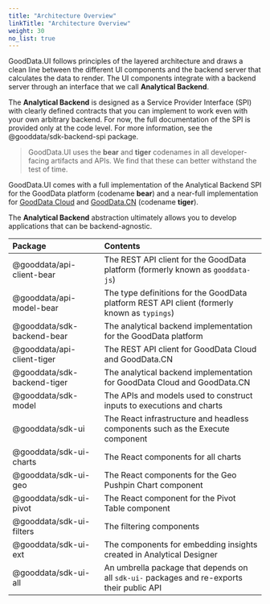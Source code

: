 ```yaml
---
title: "Architecture Overview"
linkTitle: "Architecture Overview"
weight: 30
no_list: true
---
```


GoodData.UI follows principles of the layered architecture and draws a clean line between the different UI components and the backend server that calculates the data to render. The UI components integrate with a backend server through an interface that we call **Analytical Backend**.

The **Analytical Backend** is designed as a Service Provider Interface (SPI) with clearly defined contracts that you can implement to work even with your own arbitrary backend. For now, the full documentation of the SPI is provided only at the code level. For more information, see the @gooddata/sdk-backend-spi package.

> GoodData.UI uses the **bear** and **tiger** codenames in all developer-facing artifacts and APIs. We find that these can better withstand the test of time.

GoodData.UI comes with a full implementation of the Analytical Backend SPI for the GoodData platform (codename **bear**) and a near-full implementation for [GoodData Cloud](https://www.gooddata.com/developers/cloud-native/doc/cloud/deploy-and-install/cloud/) and [GoodData.CN](https://www.gooddata.com/developers/cloud-native/doc/cloud/deploy-and-install/cloud-native/) (codename **tiger**).

The **Analytical Backend** abstraction ultimately allows you to develop applications that can be backend-agnostic.

| Package | Contents |
| :--- | :--- |
| @gooddata/api-client-bear | The REST API client for the GoodData platform (formerly known as `gooddata-js`) |
| @gooddata/api-model-bear | The type definitions for the GoodData platform REST API client (formerly known as `typings`) |
| @gooddata/sdk-backend-bear | The analytical backend implementation for the GoodData platform |
| @gooddata/api-client-tiger | The REST API client for GoodData Cloud and GoodData.CN |
| @gooddata/sdk-backend-tiger | The analytical backend implementation for GoodData Cloud and GoodData.CN |
| @gooddata/sdk-model | The APIs and models used to construct inputs to executions and charts |
| @gooddata/sdk-ui | The React infrastructure and headless components such as the Execute component |
| @gooddata/sdk-ui-charts | The React components for all charts |
| @gooddata/sdk-ui-geo | The React components for the Geo Pushpin Chart component |
| @gooddata/sdk-ui-pivot | The React component for the Pivot Table component |
| @gooddata/sdk-ui-filters | The filtering components |
| @gooddata/sdk-ui-ext | The components for embedding insights created in Analytical Designer |
| @gooddata/sdk-ui-all | An umbrella package that depends on all `sdk-ui-` packages and re-exports their public API |